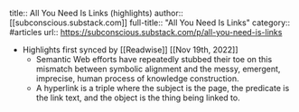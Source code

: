 title:: All You Need Is Links (highlights)
author:: [[subconscious.substack.com]]
full-title:: "All You Need Is Links"
category:: #articles
url:: https://subconscious.substack.com/p/all-you-need-is-links

- Highlights first synced by [[Readwise]] [[Nov 19th, 2022]]
	- Semantic Web efforts have repeatedly stubbed their toe on this mismatch between symbolic alignment and the messy, emergent, imprecise, human process of knowledge construction.
	- A hyperlink is a triple where the subject is the page, the predicate is the link text, and the object is the thing being linked to.